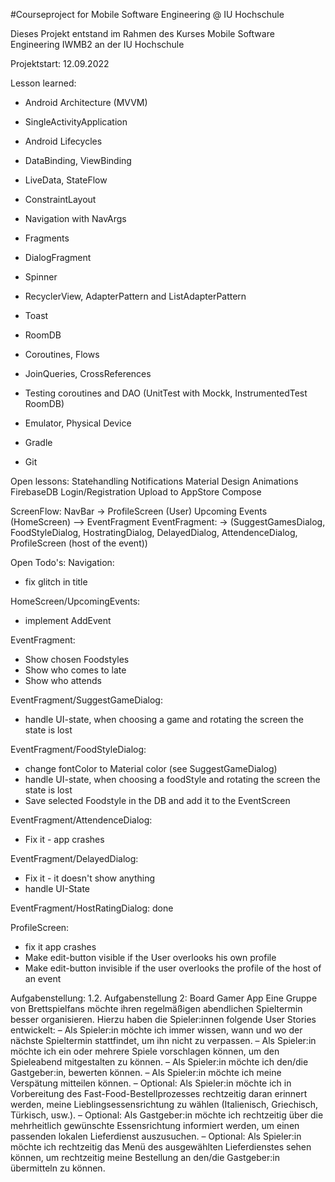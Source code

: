 #Courseproject for Mobile Software Engineering @ IU Hochschule

Dieses Projekt entstand  im Rahmen des Kurses Mobile Software Engineering IWMB2 an der IU Hochschule

Projektstart: 12.09.2022 

Lesson learned: 
- Android Architecture (MVVM) 
- SingleActivityApplication
- Android Lifecycles
- DataBinding, ViewBinding
- LiveData, StateFlow 
- ConstraintLayout 

- Navigation with NavArgs
- Fragments 
- DialogFragment
- Spinner
- RecyclerView, AdapterPattern and ListAdapterPattern
- Toast 

- RoomDB
- Coroutines, Flows
- JoinQueries, CrossReferences
- Testing coroutines and DAO (UnitTest with Mockk, InstrumentedTest RoomDB)

- Emulator, Physical Device
- Gradle
- Git

Open lessons:
Statehandling 
Notifications 
Material Design
Animations
FirebaseDB
Login/Registration
Upload to AppStore
Compose

ScreenFlow:
NavBar -> ProfileScreen (User)
Upcoming Events (HomeScreen) --> EventFragment
EventFragment: -> (SuggestGamesDialog, FoodStyleDialog, HostratingDialog, DelayedDialog, AttendenceDialog, ProfileScreen (host of the event))

Open Todo's: 
Navigation:
- fix glitch in title

HomeScreen/UpcomingEvents:
- implement AddEvent

EventFragment: 
- Show chosen Foodstyles
- Show who comes to late
- Show who attends

EventFragment/SuggestGameDialog: 
- handle UI-state, when choosing a game and rotating the screen the state is lost
  
EventFragment/FoodStyleDialog:
- change fontColor to Material color (see SuggestGameDialog)
- handle UI-state, when choosing a foodStyle and rotating the screen the state is lost
- Save selected Foodstyle in the DB and add it to the EventScreen
  
EventFragment/AttendenceDialog:
- Fix it - app crashes

EventFragment/DelayedDialog:
- Fix it - it doesn't show anything
- handle UI-State

EventFragment/HostRatingDialog:
done

ProfileScreen: 
- fix it app crashes
- Make edit-button visible if the User overlooks his own profile
- Make edit-button invisible if the user overlooks the profile of the host of an event


Aufgabenstellung:
1.2. Aufgabenstellung 2: Board Gamer App
Eine Gruppe von Brettspielfans möchte ihren regelmäßigen abendlichen Spieltermin besser organisieren. Hierzu
haben die Spieler:innen folgende User Stories entwickelt:
– Als Spieler:in möchte ich immer wissen, wann und wo der nächste Spieltermin stattfindet, um ihn nicht
zu verpassen.
– Als Spieler:in möchte ich ein oder mehrere Spiele vorschlagen können, um den Spieleabend mitgestalten
zu können.
– Als Spieler:in möchte ich den/die Gastgeber:in, bewerten können.
– Als Spieler:in möchte ich meine Verspätung mitteilen können.
– Optional: Als Spieler:in möchte ich in Vorbereitung des Fast-Food-Bestellprozesses rechtzeitig daran
erinnert werden, meine Lieblingsessensrichtung zu wählen (Italienisch, Griechisch, Türkisch, usw.).
– Optional: Als Gastgeber:in möchte ich rechtzeitig über die mehrheitlich gewünschte Essensrichtung
informiert werden, um einen passenden lokalen Lieferdienst auszusuchen.
– Optional: Als Spieler:in möchte ich rechtzeitig das Menü des ausgewählten Lieferdienstes sehen können,
um rechtzeitig meine Bestellung an den/die Gastgeber:in übermitteln zu können.
